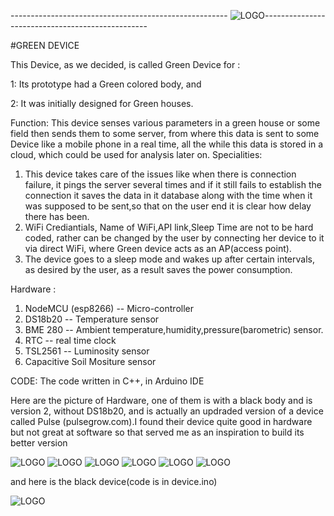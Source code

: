 ------------------------------------------------------ ![LOGO](https://github.com/SadafShafi/Sadaf-Shafi/blob/master/9ea05902-36d6-4a11-9c24-ab2b88fd4bd4_200x200.png)-------------------------------------------------

#GREEN DEVICE

This Device, as we decided, is called Green Device for :

1: Its prototype had a  Green colored body, and 

2: It was initially designed for Green houses.


Function:
    This device senses various parameters in a green house or some field then sends them to some server, from where this data is sent to some Device like a mobile phone in a real time, all the while this data is stored in a cloud, which could be used for analysis later on.
Specialities:
1.   This device takes care of the issues like when there is connection failure, it  pings the server several times and if it still fails to establish the connection  it saves the data in it database along with the time when it was supposed to be sent,so that on the user end it is clear how delay there has been.
2. WiFi Crediantials, Name of WiFi,API link,Sleep Time are not to be hard coded, rather can be changed by the user by connecting her device to it via direct WiFi, where Green device acts as an AP(access point).
3. The device goes to a sleep mode and wakes up after certain intervals, as desired by the user,  as a result saves the power consumption.


Hardware :


1. NodeMCU (esp8266) -- Micro-controller
2. DS18b20   -- Temperature sensor
3. BME 280 -- Ambient temperature,humidity,pressure(barometric)  sensor.
4. RTC -- real time clock
5. TSL2561 -- Luminosity sensor
6. Capacitive Soil Mositure sensor

CODE:
The code written in C++, in Arduino IDE

Here are the picture of Hardware, one of them is with a black body and is version 2, without DS18b20, and is actually an updraded version of a device called Pulse (pulsegrow.com).I found their device quite good in hardware but not great at software so that served me as an inspiration to build its better version

 ![LOGO](https://github.com/SadafShafi/Sadaf-Shafi/blob/master/IMG_20190408_180348.jpg)
 ![LOGO](https://github.com/SadafShafi/Sadaf-Shafi/blob/master/IMG_20190408_180354.jpg)
 ![LOGO](https://github.com/SadafShafi/Sadaf-Shafi/blob/master/IMG_20190408_180358.jpg)
 ![LOGO](https://github.com/SadafShafi/Sadaf-Shafi/blob/master/IMG_20190408_180403.jpg)
 ![LOGO](https://github.com/SadafShafi/Sadaf-Shafi/blob/master/IMG_20190408_180407.jpg)
 ![LOGO](https://github.com/SadafShafi/Sadaf-Shafi/blob/master/IMG_20190408_180413.jpg)
 
 and here is the black device(code is in device.ino)
 
 ![LOGO](https://github.com/SadafShafi/Sadaf-Shafi/blob/master/IMG_20200319_000639.jpg)
